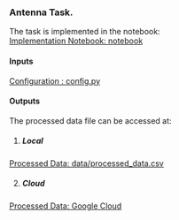 ### Antenna Task. 

The task is implemented in the notebook:  
[Implementation Notebook: notebook](notebooks/20201214PS-mvp.ipynb)

  
#### Inputs 

[Configuration : config.py](config.py) 
  
#### Outputs    

The processed data file can be accessed at:  

1. ##### Local 
  
[Processed Data: data/processed_data.csv](data/processed_data.csv) 


2. ##### Cloud   

[Processed Data: Google Cloud](https://storage.googleapis.com/antenna-task/processed_data.csv)
